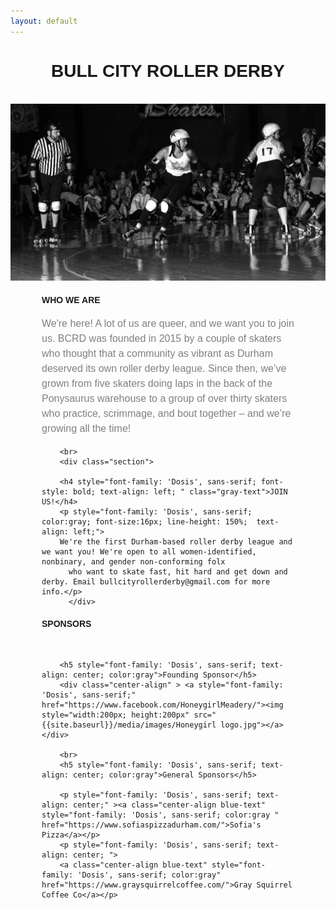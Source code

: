 ```yaml
---
layout: default
---
```


<!-- Hero photo -->
<div class="col m12 center-align">
<h1 style="font-family: 'Dosis', sans-serif; font-style: bold; text-align: center; " class="gray-text">BULL CITY ROLLER DERBY</h1><br>
<img class="center responsive-img" src="media/images/header.jpg">
</div>
<div class="container" style="padding-left:50px; padding-right:50px;">

<div class="section">


  <div class="col m12 left-align" >
        <div class="section">
        <h4 style="font-family: 'Dosis', sans-serif; font-style: bold; text-align: left; " class="gray-text">WHO WE ARE</h4>
        <p style="font-family: 'Dosis', sans-serif; color:gray; font-size:16px; line-height: 150%;  text-align: left; ">We're here! A lot of us are queer, and we want you to join us. BCRD was
        founded in 2015 by a couple of skaters who thought that a community as vibrant as Durham deserved its own roller derby league. Since then, we’ve grown from five skaters doing laps
        in the back of the Ponysaurus warehouse to a group of over thirty skaters who practice,
        scrimmage, and bout together – and we’re growing all the time!
        </p>
        </div>

        <br>
        <div class="section">

        <h4 style="font-family: 'Dosis', sans-serif; font-style: bold; text-align: left; " class="gray-text">JOIN US!</h4>
        <p style="font-family: 'Dosis', sans-serif; color:gray; font-size:16px; line-height: 150%;  text-align: left;">
        We're the first Durham-based roller derby league and we want you! We're open to all women-identified, nonbinary, and gender non-conforming folx
          who want to skate fast, hit hard and get down and derby. Email bullcityrollerderby@gmail.com for more info.</p>
          </div>
  </div>
  <div class="col m12 left-align" >
        <div class="section">
        <h4 style="font-family: 'Dosis', sans-serif; font-style: bold; text-align: left; " class="gray-text">SPONSORS</h4>
        <br>

        <h5 style="font-family: 'Dosis', sans-serif; text-align: center; color:gray">Founding Sponsor</h5>
        <div class="center-align" > <a style="font-family: 'Dosis', sans-serif;" href="https://www.facebook.com/HoneygirlMeadery/"><img style="width:200px; height:200px" src="{{site.baseurl}}/media/images/Honeygirl logo.jpg"></a></div>

        <br>
        <h5 style="font-family: 'Dosis', sans-serif; text-align: center; color:gray">General Sponsors</h5>

        <p style="font-family: 'Dosis', sans-serif; text-align: center;" ><a class="center-align blue-text" style="font-family: 'Dosis', sans-serif; color:gray " href="https://www.sofiaspizzadurham.com/">Sofia's Pizza</a></p>
        <p style="font-family: 'Dosis', sans-serif; text-align: center; ">
        <a class="center-align blue-text" style="font-family: 'Dosis', sans-serif; color:gray" href="https://www.graysquirrelcoffee.com/">Gray Squirrel Coffee Co</a></p>

  </div>
  </div>
